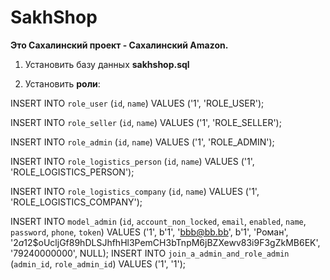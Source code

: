 # SakhShop

**Это Сахалинский проект - Сахалинский Amazon.**

1. Установить базу данных **sakhshop.sql**


2. Установить **роли**:

INSERT INTO `role_user` (`id`, `name`) VALUES ('1', 'ROLE_USER');


INSERT INTO `role_seller` (`id`, `name`) VALUES ('1', 'ROLE_SELLER');


INSERT INTO `role_admin` (`id`, `name`) VALUES ('1', 'ROLE_ADMIN');


INSERT INTO `role_logistics_person` (`id`, `name`) VALUES ('1', 'ROLE_LOGISTICS_PERSON');


INSERT INTO `role_logistics_company` (`id`, `name`) VALUES ('1', 'ROLE_LOGISTICS_COMPANY');


INSERT INTO `model_admin` (`id`, `account_non_locked`, `email`, `enabled`, `name`, `password`, `phone`, `token`) VALUES ('1', b'1', 'bbb@bb.bb', b'1', 'Роман', '$2a$12$oUcljGf89hDLSJhfhHl3PemCH3bTnpM6jBZXewv83i9F3gZkMB6EK', '79240000000', NULL);
INSERT INTO `join_a_admin_and_role_admin` (`admin_id`, `role_admin_id`) VALUES ('1', '1');





